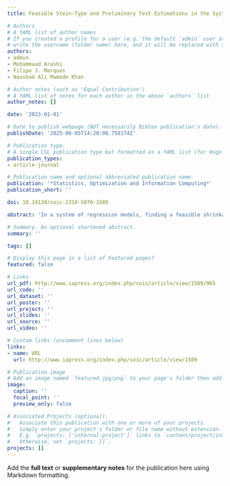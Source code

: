 ```yaml
---
title: Feasible Stein-Type and Preliminary Test Estimations in the System Regression

# Authors
# A YAML list of author names
# If you created a profile for a user (e.g. the default `admin` user at `content/authors/admin/`), 
# write the username (folder name) here, and it will be replaced with their full name and linked to their profile.
authors:
- admin
- Mohammaad Arashi
- Filipe J. Marques
- Naushad Ali Mamode Khan

# Author notes (such as 'Equal Contribution')
# A YAML list of notes for each author in the above `authors` list
author_notes: []

date: '2023-01-01'

# Date to publish webpage (NOT necessarily Bibtex publication's date).
publishDate: '2025-06-05T14:28:08.758174Z'

# Publication type.
# A single CSL publication type but formatted as a YAML list (for Hugo requirements).
publication_types:
- article-journal

# Publication name and optional abbreviated publication name.
publication: '*Statistics, Optimization and Information Computing*'
publication_short: ''

doi: 10.19139/soic-2310-5070-1589

abstract: 'In a system of regression models, finding a feasible shrinkage is demanding since the covariance structure is unknown and cannot be ignored. On the other hand, specifying sub-space restrictions for adequate shrinkage is vital. This study proposes feasible shrinkage estimation strategies where the sub-space restriction is obtained from LASSO. Therefore, some feasible LASSO-based Stein-type estimators are introduced, and their asymptotic performance is studied. Extensive Monte Carlo simulation and a real-data experiment support the superior performance of the proposed estimators compared to the feasible generalized least-squared estimator.'

# Summary. An optional shortened abstract.
summary: ''

tags: []

# Display this page in a list of Featured pages?
featured: false

# Links
url_pdf: http://www.iapress.org/index.php/soic/article/view/1589/965
url_code: ''
url_dataset: ''
url_poster: ''
url_project: ''
url_slides: ''
url_source: ''
url_video: ''

# Custom links (uncomment lines below)
links:
- name: URL
  url: http://www.iapress.org/index.php/soic/article/view/1589

# Publication image
# Add an image named `featured.jpg/png` to your page's folder then add a caption below.
image:
  caption: ''
  focal_point: ''
  preview_only: false

# Associated Projects (optional).
#   Associate this publication with one or more of your projects.
#   Simply enter your project's folder or file name without extension.
#   E.g. `projects: ['internal-project']` links to `content/project/internal-project/index.md`.
#   Otherwise, set `projects: []`.
projects: []
---
```


Add the **full text** or **supplementary notes** for the publication here using Markdown formatting.
